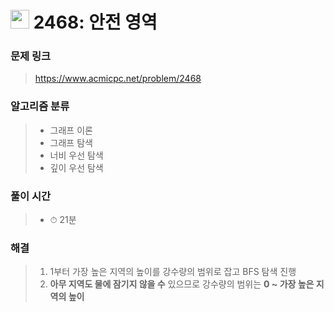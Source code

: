 # <img src="https://static.solved.ac/tier_small/10.svg" width=30> 2468: 안전 영역

### 문제 링크
> https://www.acmicpc.net/problem/2468

### 알고리즘 분류
>- 그래프 이론
>- 그래프 탐색
>- 너비 우선 탐색
>- 깊이 우선 탐색

### 풀이 시간
>- ⏱ 21분

### 해결
> 1. 1부터 가장 높은 지역의 높이를 강수량의 범위로 잡고 BFS 탐색 진행
> 2. **아무 지역도 물에 잠기지 않을 수** 있으므로 강수량의 범위는 **0 ~ 가장 높은 지역의 높이**